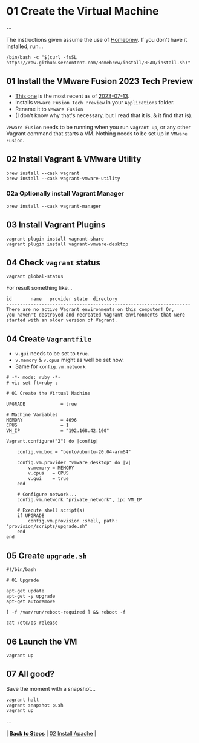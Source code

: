 # 01 Create the Virtual Machine

--

The instructions given assume the use of [Homebrew](https://brew.sh). If you don't have it installed, run...

```
/bin/bash -c "$(curl -fsSL https://raw.githubusercontent.com/Homebrew/install/HEAD/install.sh)"
```

## 01 Install the VMware Fusion 2023 Tech Preview

* [This one](https://customerconnect.vmware.com/downloads/get-download?downloadGroup=FUS-TP2023) is the most recent as of [2023-07-13](https://blogs.vmware.com/teamfusion/2023/07/vmware-fusion-2023-tech-preview.html).
* Installs `VMware Fusion Tech Preview` in your `Applications` folder.
* Rename it to `VMware Fusion`
* (I don't know why that's necessary, but I read that it is, & it find that is).

`VMware Fusion` needs to be running when you run `vagrant up`, or any other Vagrant command that starts a VM. Nothing needs to be set up in `VMware Fusion`.

## 02 Install Vagrant & VMware Utility

```
brew install --cask vagrant
brew install --cask vagrant-vmware-utility
```

### 02a Optionally install Vagrant Manager

```
brew install --cask vagrant-manager
```

## 03 Install Vagrant Plugins

```
vagrant plugin install vagrant-share
vagrant plugin install vagrant-vmware-desktop
```

## 04 Check `vagrant` status

```
vagrant global-status
```

For result something like...

```
id       name   provider state  directory
--------------------------------------------------------------------
There are no active Vagrant environments on this computer! Or,
you haven't destroyed and recreated Vagrant environments that were
started with an older version of Vagrant.
```

## 04 Create `Vagrantfile`

* `v.gui` needs to be set to `true`.
* `v.memory` & `v.cpus` might as well be set now.
* Same for `config.vm.network`.

```
# -*- mode: ruby -*-
# vi: set ft=ruby :

# 01 Create the Virtual Machine

UPGRADE             = true

# Machine Variables
MEMORY              = 4096
CPUS                = 1
VM_IP               = "192.168.42.100"

Vagrant.configure("2") do |config|

	config.vm.box = "bento/ubuntu-20.04-arm64"

	config.vm.provider "vmware_desktop" do |v|
		v.memory = MEMORY
		v.cpus   = CPUS
		v.gui    = true
	end

	# Configure network...
	config.vm.network "private_network", ip: VM_IP

	# Execute shell script(s)
	if UPGRADE
		config.vm.provision :shell, path: "provision/scripts/upgrade.sh"
	end
end
```

## 05 Create `upgrade.sh`

```
#!/bin/bash

# 01 Upgrade

apt-get update
apt-get -y upgrade
apt-get autoremove

[ -f /var/run/reboot-required ] && reboot -f

cat /etc/os-release
```

## 06 Launch the VM

```
vagrant up
```

## 07 All good?

Save the moment with a snapshot...

```
vagrant halt
vagrant snapshot push
vagrant up
```

--

<!-- 01 Create the Virtual Machine -->
| [**Back to Steps**](../README.md)
| [02 Install Apache](./Install_Apache.md)
|
